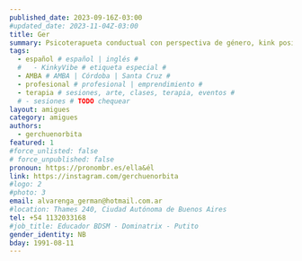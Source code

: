 ```yaml
---
published_date: 2023-09-16Z-03:00
#updated_date: 2023-11-04Z-03:00
title: Ger
summary: Psicoterapueta conductual con perspectiva de género, kink positive (M.N. 70.349). También switch y fetichista.
tags:
  - español # español | inglés #
  #   - KinkyVibe # etiqueta especial #
  - AMBA # AMBA | Córdoba | Santa Cruz #
  - profesional # profesional | emprendimiento #
  - terapia # sesiones, arte, clases, terapia, eventos #
  # - sesiones # TODO chequear
layout: amigues
category: amigues
authors:
  - gerchuenorbita
featured: 1
#force_unlisted: false
# force_unpublished: false
pronoun: https://pronombr.es/ella&él
link: https://instagram.com/gerchuenorbita
#logo: 2
#photo: 3
email: alvarenga_german@hotmail.com.ar
#location: Thames 240, Ciudad Autónoma de Buenos Aires
tel: +54 1132033168
#job_title: Educador BDSM - Dominatrix - Putito
gender_identity: NB
bday: 1991-08-11
---
```

